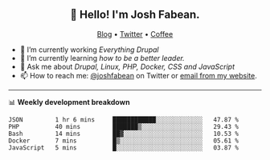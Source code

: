 <h2 align="center">👋 Hello! I'm Josh Fabean.</h2>
<p align="center">
  <a href="https://joshfabean.com">Blog</a> •
  <a href="https://twitter.com/fabean">Twitter</a> •
  <a href="https://www.buymeacoffee.com/LSxne6Yr4">Coffee</a>
</p>

- 🔭 I’m currently working *Everything Drupal*
- 🌱 I’m currently learning *how to be a better leader.*
- 💬 Ask me about *Drupal, Linux, PHP, Docker, CSS and JavaScript*
- 📫 How to reach me: [@joshfabean](https://twitter.com/joshfabean) on Twitter or [email from my website](https://joshfabean.com).

-------

📊 **Weekly development breakdown**
<!--START_SECTION:waka-->
```text
JSON         1 hr 6 mins     ████████████░░░░░░░░░░░░░   47.87 % 
PHP          40 mins         ███████▒░░░░░░░░░░░░░░░░░   29.43 % 
Bash         14 mins         ██▓░░░░░░░░░░░░░░░░░░░░░░   10.53 % 
Docker       7 mins          █▒░░░░░░░░░░░░░░░░░░░░░░░   05.61 % 
JavaScript   5 mins          █░░░░░░░░░░░░░░░░░░░░░░░░   03.87 % 
```
<!--END_SECTION:waka-->

<!--
**fabean/fabean** is a ✨ _special_ ✨ repository because its `README.md` (this file) appears on your GitHub profile.

Here are some ideas to get you started:

- 🔭 I’m currently working on ...
- 🌱 I’m currently learning ...
- 👯 I’m looking to collaborate on ...
- 🤔 I’m looking for help with ...
- 💬 Ask me about ...
- 📫 How to reach me: ...
- 😄 Pronouns: ...
- ⚡ Fun fact: ...
-->
